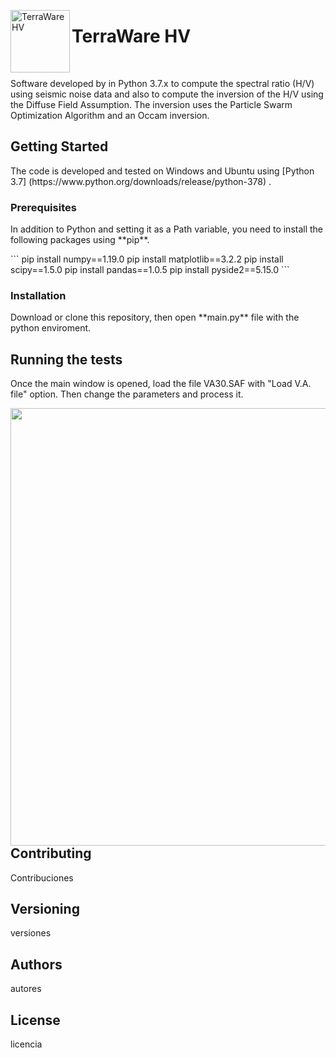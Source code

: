 <img src="https://github.com/sainosmichelle/TerraWare-HV/blob/master/Logos/LogoE.png"
  align="left"
  width="95"
  height="100"
  alt="TerraWare HV">

<h1> TerraWare HV </h1>
<br/>
<p>Software developed by in Python 3.7.x to compute the spectral ratio (H/V) using seismic noise data and also to compute the inversion of the H/V using the Diffuse Field Assumption. The inversion uses the Particle Swarm Optimization Algorithm and an Occam inversion.</p>
<h2>Getting Started</h2>
<p>The code is developed and tested on Windows and Ubuntu using [Python 3.7] (https://www.python.org/downloads/release/python-378) .</p>
<h3>Prerequisites</h3>
<p>In addition to Python and setting it as a Path variable, you need to install the following packages using **pip**.</p>
```
pip install numpy==1.19.0
pip install matplotlib==3.2.2
pip install scipy==1.5.0
pip install pandas==1.0.5
pip install pyside2==5.15.0
```
<h3>Installation</h3>
<p>Download or clone this repository, then open **main.py** file with the python enviroment.</p>
<h2>Running the tests</h2>
<p>Once the main window is opened, load the file VA30.SAF with "Load V.A. file" option. Then change the parameters and process it.</p>
<img src="https://github.com/sainosmichelle/TerraWare-HV/blob/master/Logos/Captura2.png"
  align="left"
  width="1000"
  height="700">
<h2>Contributing</h2>
<p>Contribuciones</p>
<h2>Versioning</h2>
<p>versiones</p>
<h2>Authors</h2>
<p>autores</p>
<h2>License</h2>
<p>licencia</p>
